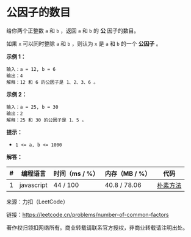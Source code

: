 # 公因子的数目

给你两个正整数 `a` 和 `b` ，返回 `a` 和 `b` 的 **公** 因子的数目。

如果 `x` 可以同时整除 `a` 和 `b` ，则认为 `x` 是 `a` 和 `b` 的一个 **公因子** 。

**示例 1：**

```
输入：a = 12, b = 6
输出：4
解释：12 和 6 的公因子是 1、2、3、6 。
```

**示例 2：**

```
输入：a = 25, b = 30
输出：2
解释：25 和 30 的公因子是 1、5 。
```

**提示：**

- `1 <= a, b <= 1000`

**解答：**

**#**|**编程语言**|**时间（ms / %）**|**内存（MB / %）**|**代码**
--|--|--|--|--
1|javascript|44 / 100|40.8 / 78.06|[朴素方法](./javascript/ac_v1.js)

来源：力扣（LeetCode）

链接：https://leetcode.cn/problems/number-of-common-factors

著作权归领扣网络所有。商业转载请联系官方授权，非商业转载请注明出处。
